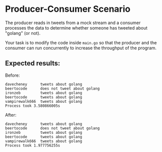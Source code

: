 # Producer-Consumer Scenario

The producer reads in tweets from a mock stream and a consumer processes the data to determine
whether someone has tweeted about "golang" (or not). 

Your task is to modify the code inside `main.go` so that the producer and the consumer 
can run concurrently to increase the throughput of the program.

## Expected results:

Before: 
```
davecheney      tweets about golang
beertocode      does not tweet about golang
ironzeb         tweets about golang
beertocode      tweets about golang
vampirewalk666  tweets about golang
Process took 3.580866005s
```

After:
```
davecheney      tweets about golang
beertocode      does not tweet about golang
ironzeb         tweets about golang
beertocode      tweets about golang
vampirewalk666  tweets about golang
Process took 1.977756255s
```
